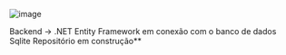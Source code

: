 ![image](https://github.com/luizaferreirafonseca/backendCompleto-Todolist/assets/139771003/c017bc31-5d45-4a2a-8356-21d1fc457fe2)

Backend -> .NET Entity Framework em conexão com o banco de dados Sqlite
Repositório em construção**
